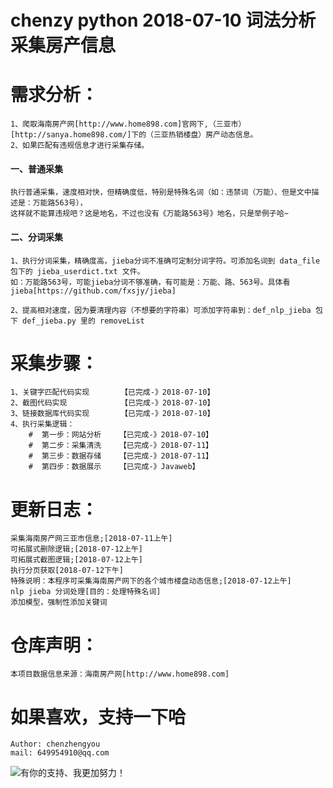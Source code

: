 #  chenzy python 2018-07-10 词法分析采集房产信息

#  需求分析：
    1、爬取海南房产网[http://www.home898.com]官网下,（三亚市）[http://sanya.home898.com/]下的（三亚热销楼盘）房产动态信息。
    2、如果匹配有违规信息才进行采集存储。

 
#### 一、普通采集
    执行普通采集，速度相对快，但精确度低，特别是特殊名词（如：违禁词（万能）、但是文中描述是：万能路563号），
    这样就不能算违规吧？这是地名，不过也没有《万能路563号》地名，只是举例子哈~
#### 二、分词采集
    1、执行分词采集，精确度高，jieba分词不准确可定制分词字符。可添加名词到 data_file 包下的 jieba_userdict.txt 文件。
    如：万能路563号，可能jieba分词不够准确，有可能是：万能、路、563号。具体看 jieba[https://github.com/fxsjy/jieba]

    2、提高相对速度，因为要清理内容（不想要的字符串）可添加字符串到：def_nlp_jieba 包下 def_jieba.py 里的 removeList

#  采集步骤：
    1、关键字匹配代码实现       【已完成-》2018-07-10】
    2、截图代码实现            【已完成-》2018-07-10】
    3、链接数据库代码实现       【已完成-》2018-07-10】
    4、执行采集逻辑：
        #  第一步：网站分析    【已完成-》2018-07-10】
        #  第二步：采集清洗    【已完成-》2018-07-11】
        #  第三步：数据存储    【已完成-》2018-07-11】
        #  第四步：数据展示    【已完成-》Javaweb】

# 更新日志：
    采集海南房产网三亚市信息;[2018-07-11上午]
    可拓展式删除逻辑;[2018-07-12上午]
    可拓展式截图逻辑;[2018-07-12上午]
    执行分页获取[2018-07-12下午]
    特殊说明：本程序可采集海南房产网下的各个城市楼盘动态信息;[2018-07-12上午]
    nlp jieba 分词处理[目的：处理特殊名词]
    添加模型，强制性添加关键词



#  仓库声明：
    本项目数据信息来源：海南房产网[http://www.home898.com]

# 如果喜欢，支持一下哈
    Author: chenzhengyou
    mail: 649954910@qq.com

![](https://github.com/andyczy/czy-study-deepLearning/blob/master/vxz.jpg "有你的支持、我更加努力！")


